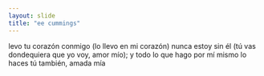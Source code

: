 ```yaml
---
layout: slide
title: "ee cummings"
---
```


levo tu corazón conmigo (lo llevo en mi
corazón) nunca estoy sin él (tú vas dondequiera
que yo voy, amor mío); y todo lo que hago
por mí mismo lo haces tú también, amada mía
